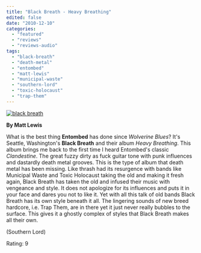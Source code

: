 ```yaml
---
title: "Black Breath - Heavy Breathing"
edited: false
date: "2010-12-10"
categories:
  - "featured"
  - "reviews"
  - "reviews-audio"
tags:
  - "black-breath"
  - "death-metal"
  - "entombed"
  - "matt-lewis"
  - "municipal-waste"
  - "southern-lord"
  - "toxic-holocaust"
  - "trap-them"
---
```


[![](http://www.hellbound.ca/wp-content/uploads/2010/12/black-breath.jpg "black breath")](http://www.hellbound.ca/wp-content/uploads/2010/12/black-breath.jpg)

**By Matt Lewis**

What is the best thing **Entombed** has done since _Wolverine Blues_? It's Seattle, Washington's **Black Breath** and their album _Heavy Breathing_. This album brings me back to the first time I heard Entombed's classic _Clandestine_. The great fuzzy dirty as fuck guitar tone with punk influences and dastardly death metal grooves. This is the type of album that death metal has been missing. Like thrash had its resurgence with bands like Municipal Waste and Toxic Holocaust taking the old and making it fresh again, Black Breath has taken the old and infused their music with vengeance and style. It does not apologize for its influences and puts it in your face and dares you not to like it. Yet with all this talk of old bands Black Breath has its own style beneath it all. The lingering sounds of new breed hardcore, i.e. Trap Them, are in there yet it just never really bubbles to the surface. This gives it a ghostly complex of styles that Black Breath makes all their own.

(Southern Lord)

Rating: 9
